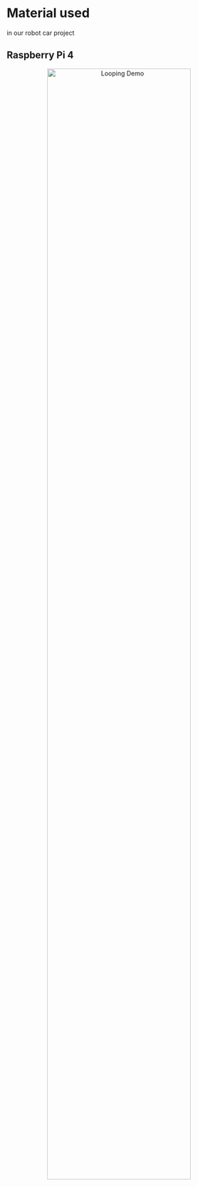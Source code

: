 # Material used 
in our robot car project
## Raspberry Pi 4
<p align="center">
  <img src=".RAS.gif" alt="Looping Demo" width="80%">
</p>
